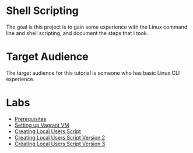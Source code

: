 # Shell Scripting

The goal is this project is to gain some experience with the Linux command line and shell scripting, and document the steps that I took.

# Target Audience
The target audience for this tutorial is someone who has basic Linux CLI experience.

# Labs

* [Prerequisites](docs/01-prerequisites.md)
* [Setting up Vagrant VM](docs/02-setup.md)
* [Creating Local Users Script](docs/03-localUserScript.md)
* [Creating Local Users Script Version 2](docs/04-localUserScript_v2.md)
* [Creating Local Users Script Version 3](docs/05-localUserScript_v3.md)
